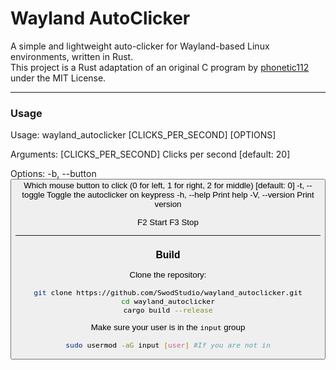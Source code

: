 # Wayland AutoClicker

A simple and lightweight auto-clicker for Wayland-based Linux environments, written in Rust.  
This project is a Rust adaptation of an original C program by [phonetic112](https://github.com/phonetic112/wl-clicker) under the MIT License.

---

### Usage
Usage: wayland_autoclicker [CLICKS_PER_SECOND] [OPTIONS]

Arguments:
  [CLICKS_PER_SECOND]  Clicks per second [default: 20]

Options:
  -b, --button <BUTTON>  Which mouse button to click (0 for left, 1 for right, 2 for middle) [default: 0]
  -t, --toggle           Toggle the autoclicker on keypress
  -h, --help             Print help
  -V, --version          Print version

F2 Start
F3 Stop

---

### Build

Clone the repository:

```bash
git clone https://github.com/SwodStudio/wayland_autoclicker.git
cd wayland_autoclicker
cargo build --release
```

Make sure your user is in the `input` group
```bash
sudo usermod -aG input [user] #If you are not in
```
